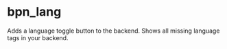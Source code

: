 # bpn_lang
Adds a language toggle button to the backend. 
Shows all missing language tags in your backend.
